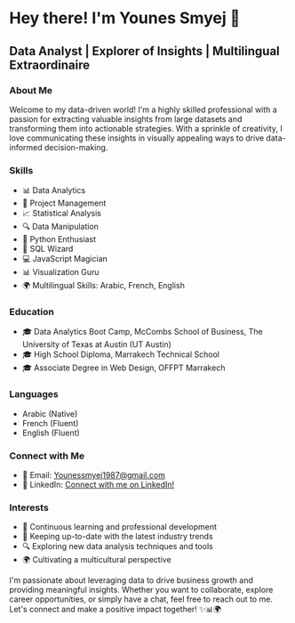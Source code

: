 # Hey there! I'm Younes Smyej 👋

## Data Analyst | Explorer of Insights | Multilingual Extraordinaire

### About Me

Welcome to my data-driven world! I'm a highly skilled professional with a passion for extracting valuable insights from large datasets and transforming them into actionable strategies. With a sprinkle of creativity, I love communicating these insights in visually appealing ways to drive data-informed decision-making.

### Skills

- 📊 Data Analytics
- 🚀 Project Management
- 📈 Statistical Analysis
- 🔍 Data Manipulation
- 🐍 Python Enthusiast
- 💾 SQL Wizard
- 💻 JavaScript Magician
- 📊 Visualization Guru
- 🌍 Multilingual Skills: Arabic, French, English

### Education

- 🎓 Data Analytics Boot Camp, McCombs School of Business, The University of Texas at Austin (UT Austin)
- 🎓 High School Diploma, Marrakech Technical School
- 🎓 Associate Degree in Web Design, OFFPT Marrakech

### Languages

- Arabic (Native)
- French (Fluent)
- English (Fluent)

### Connect with Me

- 📧 Email: Younessmyej1987@gmail.com
- 💼 LinkedIn: [Connect with me on LinkedIn!](https://www.linkedin.com/in/younes-smyej-a2a465267/)

### Interests

- 🌱 Continuous learning and professional development
- 🚀 Keeping up-to-date with the latest industry trends
- 🔍 Exploring new data analysis techniques and tools
- 🌍 Cultivating a multicultural perspective

I'm passionate about leveraging data to drive business growth and providing meaningful insights. Whether you want to collaborate, explore career opportunities, or simply have a chat, feel free to reach out to me. Let's connect and make a positive impact together! ✨📊🌍
